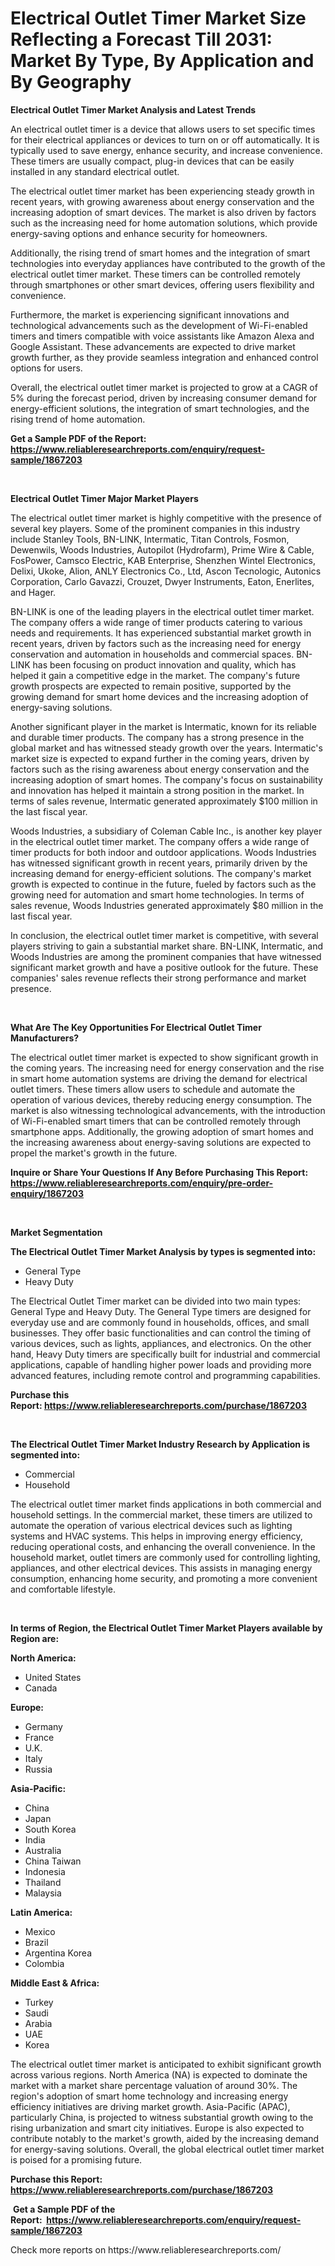 <p><h1>Electrical Outlet Timer Market Size Reflecting a Forecast Till 2031: Market By Type, By Application and By Geography</h1></p><p><strong>Electrical Outlet Timer Market Analysis and Latest Trends</strong></p>
<p><p>An electrical outlet timer is a device that allows users to set specific times for their electrical appliances or devices to turn on or off automatically. It is typically used to save energy, enhance security, and increase convenience. These timers are usually compact, plug-in devices that can be easily installed in any standard electrical outlet.</p><p>The electrical outlet timer market has been experiencing steady growth in recent years, with growing awareness about energy conservation and the increasing adoption of smart devices. The market is also driven by factors such as the increasing need for home automation solutions, which provide energy-saving options and enhance security for homeowners.</p><p>Additionally, the rising trend of smart homes and the integration of smart technologies into everyday appliances have contributed to the growth of the electrical outlet timer market. These timers can be controlled remotely through smartphones or other smart devices, offering users flexibility and convenience.</p><p>Furthermore, the market is experiencing significant innovations and technological advancements such as the development of Wi-Fi-enabled timers and timers compatible with voice assistants like Amazon Alexa and Google Assistant. These advancements are expected to drive market growth further, as they provide seamless integration and enhanced control options for users.</p><p>Overall, the electrical outlet timer market is projected to grow at a CAGR of 5% during the forecast period, driven by increasing consumer demand for energy-efficient solutions, the integration of smart technologies, and the rising trend of home automation.</p></p>
<p><strong>Get a Sample PDF of the Report:&nbsp; <a href="https://www.reliableresearchreports.com/enquiry/request-sample/1867203">https://www.reliableresearchreports.com/enquiry/request-sample/1867203</a></strong></p>
<p>&nbsp;</p>
<p><strong>Electrical Outlet Timer Major Market Players</strong></p>
<p><p>The electrical outlet timer market is highly competitive with the presence of several key players. Some of the prominent companies in this industry include Stanley Tools, BN-LINK, Intermatic, Titan Controls, Fosmon, Dewenwils, Woods Industries, Autopilot (Hydrofarm), Prime Wire & Cable, FosPower, Camsco Electric, KAB Enterprise, Shenzhen Wintel Electronics, Delixi, Ukoke, Alion, ANLY Electronics Co., Ltd, Ascon Tecnologic, Autonics Corporation, Carlo Gavazzi, Crouzet, Dwyer Instruments, Eaton, Enerlites, and Hager.</p><p>BN-LINK is one of the leading players in the electrical outlet timer market. The company offers a wide range of timer products catering to various needs and requirements. It has experienced substantial market growth in recent years, driven by factors such as the increasing need for energy conservation and automation in households and commercial spaces. BN-LINK has been focusing on product innovation and quality, which has helped it gain a competitive edge in the market. The company's future growth prospects are expected to remain positive, supported by the growing demand for smart home devices and the increasing adoption of energy-saving solutions.</p><p>Another significant player in the market is Intermatic, known for its reliable and durable timer products. The company has a strong presence in the global market and has witnessed steady growth over the years. Intermatic's market size is expected to expand further in the coming years, driven by factors such as the rising awareness about energy conservation and the increasing adoption of smart homes. The company's focus on sustainability and innovation has helped it maintain a strong position in the market. In terms of sales revenue, Intermatic generated approximately $100 million in the last fiscal year.</p><p>Woods Industries, a subsidiary of Coleman Cable Inc., is another key player in the electrical outlet timer market. The company offers a wide range of timer products for both indoor and outdoor applications. Woods Industries has witnessed significant growth in recent years, primarily driven by the increasing demand for energy-efficient solutions. The company's market growth is expected to continue in the future, fueled by factors such as the growing need for automation and smart home technologies. In terms of sales revenue, Woods Industries generated approximately $80 million in the last fiscal year.</p><p>In conclusion, the electrical outlet timer market is competitive, with several players striving to gain a substantial market share. BN-LINK, Intermatic, and Woods Industries are among the prominent companies that have witnessed significant market growth and have a positive outlook for the future. These companies' sales revenue reflects their strong performance and market presence.</p></p>
<p>&nbsp;</p>
<p><strong>What Are The Key Opportunities For Electrical Outlet Timer Manufacturers?</strong></p>
<p><p>The electrical outlet timer market is expected to show significant growth in the coming years. The increasing need for energy conservation and the rise in smart home automation systems are driving the demand for electrical outlet timers. These timers allow users to schedule and automate the operation of various devices, thereby reducing energy consumption. The market is also witnessing technological advancements, with the introduction of Wi-Fi-enabled smart timers that can be controlled remotely through smartphone apps. Additionally, the growing adoption of smart homes and the increasing awareness about energy-saving solutions are expected to propel the market's growth in the future.</p></p>
<p><strong>Inquire or Share Your Questions If Any Before Purchasing This Report: <a href="https://www.reliableresearchreports.com/enquiry/pre-order-enquiry/1867203">https://www.reliableresearchreports.com/enquiry/pre-order-enquiry/1867203</a></strong></p>
<p>&nbsp;</p>
<p><strong>Market Segmentation</strong></p>
<p><strong>The Electrical Outlet Timer Market Analysis by types is segmented into:</strong></p>
<p><ul><li>General Type</li><li>Heavy Duty</li></ul></p>
<p><p>The Electrical Outlet Timer market can be divided into two main types: General Type and Heavy Duty. The General Type timers are designed for everyday use and are commonly found in households, offices, and small businesses. They offer basic functionalities and can control the timing of various devices, such as lights, appliances, and electronics. On the other hand, Heavy Duty timers are specifically built for industrial and commercial applications, capable of handling higher power loads and providing more advanced features, including remote control and programming capabilities.</p></p>
<p><strong>Purchase this Report:&nbsp;<a href="https://www.reliableresearchreports.com/purchase/1867203">https://www.reliableresearchreports.com/purchase/1867203</a></strong></p>
<p>&nbsp;</p>
<p><strong>The Electrical Outlet Timer Market Industry Research by Application is segmented into:</strong></p>
<p><ul><li>Commercial</li><li>Household</li></ul></p>
<p><p>The electrical outlet timer market finds applications in both commercial and household settings. In the commercial market, these timers are utilized to automate the operation of various electrical devices such as lighting systems and HVAC systems. This helps in improving energy efficiency, reducing operational costs, and enhancing the overall convenience. In the household market, outlet timers are commonly used for controlling lighting, appliances, and other electrical devices. This assists in managing energy consumption, enhancing home security, and promoting a more convenient and comfortable lifestyle.</p></p>
<p>&nbsp;</p>
<p><strong>In terms of Region, the Electrical Outlet Timer Market Players available by Region are:</strong></p>
<p>
    <p> <strong> North America: </strong>
        <ul>
            <li>United States</li>
            <li>Canada</li>
        </ul>
        </p> 
    <p> <strong> Europe: </strong>
        <ul>
            <li>Germany</li>
            <li>France</li>
            <li>U.K.</li>
            <li>Italy</li>
            <li>Russia</li>
        </ul>
        </p> 
    <p> <strong> Asia-Pacific: </strong>
        <ul>
            <li>China</li>
            <li>Japan</li>
            <li>South Korea</li>
            <li>India</li>
            <li>Australia</li>
            <li>China Taiwan</li>
            <li>Indonesia</li>
            <li>Thailand</li>
            <li>Malaysia</li>
        </ul>
        </p> 
    <p> <strong> Latin America: </strong>
        <ul>
            <li>Mexico</li>
            <li>Brazil</li>
            <li>Argentina Korea</li>
            <li>Colombia</li>
        </ul>
        </p> 
    <p> <strong> Middle East & Africa: </strong>
        <ul>
            <li>Turkey</li>
            <li>Saudi</li>
            <li>Arabia</li>
            <li>UAE</li>
            <li>Korea</li>
        </ul>
    </p>
    </p>
<p><p>The electrical outlet timer market is anticipated to exhibit significant growth across various regions. North America (NA) is expected to dominate the market with a market share percentage valuation of around 30%. The region's adoption of smart home technology and increasing energy efficiency initiatives are driving market growth. Asia-Pacific (APAC), particularly China, is projected to witness substantial growth owing to the rising urbanization and smart city initiatives. Europe is also expected to contribute notably to the market's growth, aided by the increasing demand for energy-saving solutions. Overall, the global electrical outlet timer market is poised for a promising future.</p></p>
<p><strong>Purchase this Report: <a href="https://www.reliableresearchreports.com/purchase/1867203">https://www.reliableresearchreports.com/purchase/1867203</a></strong></p>
<p>&nbsp;<strong>Get a Sample PDF of the Report:&nbsp;&nbsp;<a href="https://www.reliableresearchreports.com/enquiry/request-sample/1867203">https://www.reliableresearchreports.com/enquiry/request-sample/1867203</a></strong></p>
<p><strong></strong></p>
<p>Check more reports on https://www.reliableresearchreports.com/</p>